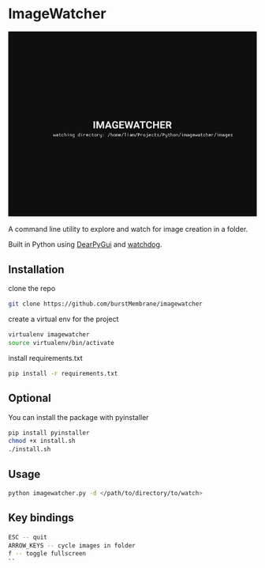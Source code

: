 # ImageWatcher

![ImageWatcher UI Preview](assets/preview.png)

A command line utility to explore and watch for image creation in a folder.

Built in Python using [DearPyGui](https://github.com/hoffstadt/DearPyGui) and [watchdog](https://github.com/gorakhargosh/watchdog).

## Installation

clone the repo

```bash
git clone https://github.com/burstMembrane/imagewatcher
```

create a virtual env for the project

``` bash
virtualenv imagewatcher
source virtualenv/bin/activate
```

install requirements.txt

```bash
pip install -r requirements.txt
```

## Optional

You can install the package with pyinstaller

```bash
pip install pyinstaller
chmod +x install.sh
./install.sh
```

## Usage

```bash
python imagewatcher.py -d </path/to/directory/to/watch>
```

## Key bindings

```bash
ESC -- quit
ARROW_KEYS -- cycle images in folder
f -- toggle fullscreen
``
